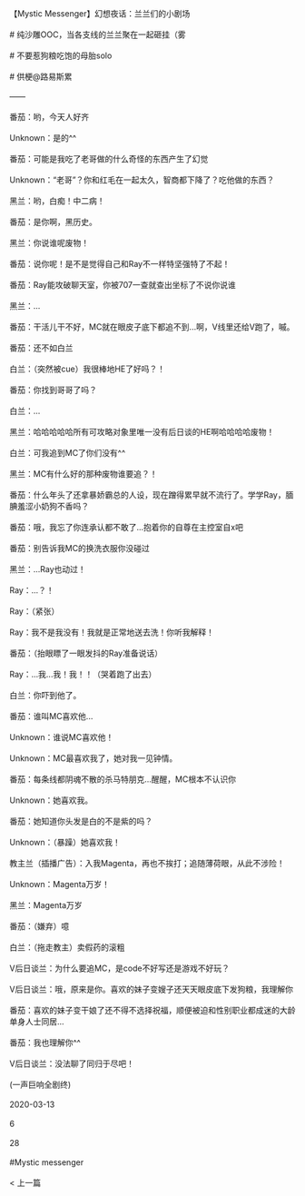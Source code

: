<br/><br/>【Mystic Messenger】幻想夜话：兰兰们的小剧场<br/><br/># 纯沙雕OOC，当各支线的兰兰聚在一起砸挂（雾<br/><br/># 不要惹狗粮吃饱的母胎solo<br/><br/># 供梗@路易斯累<br/><br/>——<br/><br/>番茄：哟，今天人好齐<br/><br/>Unknown：是的^^<br/><br/>番茄：可能是我吃了老哥做的什么奇怪的东西产生了幻觉<br/><br/>Unknown：“老哥”？你和红毛在一起太久，智商都下降了？吃他做的东西？<br/><br/>黑兰：哟，白痴！中二病！<br/><br/>番茄：是你啊，黑历史。<br/><br/>黑兰：你说谁呢废物！<br/><br/>番茄：说你呢！是不是觉得自己和Ray不一样特坚强特了不起！<br/><br/>番茄：Ray能攻破聊天室，你被707一查就查出坐标了不说你说谁<br/><br/>黑兰：...<br/><br/>番茄：干活儿干不好，MC就在眼皮子底下都追不到...啊，V线里还给V跑了，嘁。<br/><br/>番茄：还不如白兰<br/><br/>白兰：（突然被cue）我很棒地HE了好吗？！<br/><br/>番茄：你找到哥哥了吗？<br/><br/>白兰：...<br/><br/>黑兰：哈哈哈哈哈所有可攻略对象里唯一没有后日谈的HE啊哈哈哈哈废物！<br/><br/>白兰：可我追到MC了你们没有^^<br/><br/>黑兰：MC有什么好的那种废物谁要追？！<br/><br/>番茄：什么年头了还拿暴娇霸总的人设，现在蹭得累早就不流行了。学学Ray，腼腆羞涩小奶狗不香吗？<br/><br/>番茄：哦，我忘了你连承认都不敢了...抱着你的自尊在主控室自x吧<br/><br/>番茄：别告诉我MC的换洗衣服你没碰过<br/><br/>黑兰：...Ray也动过！<br/><br/>Ray：...？！<br/><br/>Ray：（紧张）<br/><br/>Ray：我不是我没有！我就是正常地送去洗！你听我解释！<br/><br/>番茄：（抬眼瞟了一眼发抖的Ray准备说话）<br/><br/>Ray：...我...我！我！！（哭着跑了出去）<br/><br/>白兰：你吓到他了。<br/><br/>番茄：谁叫MC喜欢他...<br/><br/>Unknown：谁说MC喜欢他！<br/><br/>Unknown：MC最喜欢我了，她对我一见钟情。<br/><br/>番茄：每条线都阴魂不散的杀马特朋克...醒醒，MC根本不认识你<br/><br/>Unknown：她喜欢我。<br/><br/>番茄：她知道你头发是白的不是紫的吗？<br/><br/>Unknown：（暴躁）她喜欢我！<br/><br/>教主兰（插播广告）：入我Magenta，再也不挨打；追随薄荷眼，从此不涉险！<br/><br/>Unknown：Magenta万岁！<br/><br/>黑兰：Magenta万岁<br/><br/>番茄：（嫌弃）噫<br/><br/>白兰：（拖走教主）卖假药的滚粗<br/><br/>V后日谈兰：为什么要追MC，是code不好写还是游戏不好玩？<br/><br/>V后日谈兰：哦，原来是你。喜欢的妹子变嫂子还天天眼皮底下发狗粮，我理解你<br/><br/>番茄：喜欢的妹子变干娘了还不得不选择祝福，顺便被迫和性别职业都成迷的大龄单身人士同居...<br/><br/>番茄：我也理解你^^<br/><br/>V后日谈兰：没法聊了同归于尽吧！<br/><br/>(一声巨响全剧终)<br/><br/>2020-03-13<br/><br/>6<br/><br/>28<br/><br/>#Mystic messenger<br/><br/>< 上一篇<br/><br/>